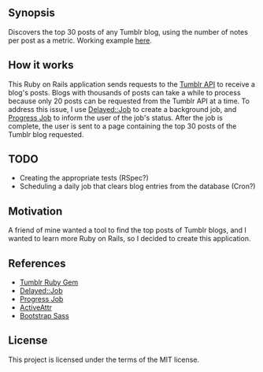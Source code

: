 ## Synopsis

Discovers the top 30 posts of any Tumblr blog, using the number of notes per post as a metric. Working example [here](https://tumblrtop30.herokuapp.com/).

## How it works

This Ruby on Rails application sends requests to the [Tumblr API](https://www.tumblr.com/docs/en/api/v2) to receive a blog's posts. Blogs with thousands of posts can take a while to process because only 20 posts can be requested from the Tumblr API at a time. To address this issue, I use [Delayed::Job](https://github.com/collectiveidea/delayed_job) to create a background job, and [Progress Job](https://github.com/d4be4st/progress_job) to inform the user of the job's status. After the job is complete, the user is sent to a page containing the top 30 posts of the Tumblr blog requested. 

## TODO

* Creating the appropriate tests (RSpec?)
* Scheduling a daily job that clears blog entries from the database (Cron?)

## Motivation

A friend of mine wanted a tool to find the top posts of Tumblr blogs, and I wanted to learn more Ruby on Rails, so I decided to create this application.

## References
* [Tumblr Ruby Gem](https://github.com/tumblr/tumblr_client)
* [Delayed::Job](https://github.com/collectiveidea/delayed_job)
* [Progress Job](https://github.com/d4be4st/progress_job)
* [ActiveAttr](https://github.com/cgriego/active_attr)
* [Bootstrap Sass](https://github.com/twbs/bootstrap-sass)

## License

This project is licensed under the terms of the MIT license.